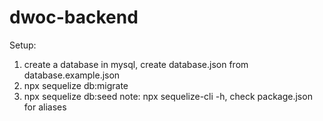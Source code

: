 # dwoc-backend

Setup:
1) create a database in mysql, create database.json from database.example.json
2) npx sequelize db:migrate 
3) npx sequelize db:seed
note: npx sequelize-cli -h, check package.json for aliases